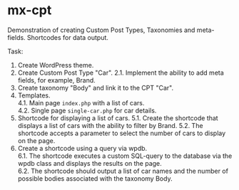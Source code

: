 # mx-cpt
Demonstration of creating Custom Post Types, Taxonomies and meta-fields. Shortcodes for data output.

Task:

1. Create WordPress theme.
2. Create Custom Post Type "Car".
   2.1. Implement the ability to add meta fields, for example, Brand.
3. Create taxonomy "Body" and link it to the CPT "Car".
4. Templates.  
   4.1. Main page `index.php` with a list of cars.  
   4.2. Single page `single-car.php` for car details.  
5. Shortcode for displaying a list of cars.
   5.1. Create the shortcode that displays a list of cars with the ability to filter by Brand.
   5.2. The shortcode accepts a parameter to select the number of cars to display on the page.
6. Create a shortcode using a query via wpdb.  
   6.1. The shortcode executes a custom SQL-query to the database via the wpdb class and displays the results on the page.  
   6.2. The shortcode should output a list of car names and the number of possible bodies associated with the taxonomy Body.

